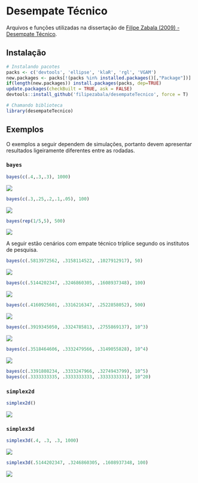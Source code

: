 # Desempate Técnico

Arquivos e funções utilizadas na dissertação de [Filipe Zabala (2009) - Desempate Técnico](https://doi.org/10.11606/D.45.2009.tde-01032021-140004).

## Instalação
```r
# Instalando pacotes
packs <- c('devtools', 'ellipse', 'klaR', 'rgl', 'VGAM')
new.packages <- packs[!(packs %in% installed.packages()[,"Package"])]
if(length(new.packages)) install.packages(packs, dep=TRUE)
update.packages(checkBuilt = TRUE, ask = FALSE)
devtools::install_github('filipezabala/desempateTecnico', force = T)

# Chamando biblioteca
library(desempateTecnico)
```

## Exemplos
O exemplos a seguir dependem de simulações, portanto devem apresentar resultados ligeiramente diferentes entre as rodadas.
### `bayes`
```r
bayes(c(.4,.3,.3), 1000)
```
![](img/bayes1000.png)
```r
bayes(c(.3,.25,.2,.1,.05), 100)
```
![](img/bayes100.png)
```r
bayes(rep(1/5,5), 500)
```
![](img/bayes500.png)

A seguir estão cenários com empate técnico tríplice segundo os institutos de pesquisa.
```r
bayes(c(.5813972562, .3158114522, .1027912917), 50)
```
![](img/empate50.png)
```r
bayes(c(.5144202347, .3246860305, .1608937348), 100)
```
![](img/empate100.png)
```r
bayes(c(.4160925601, .3316216347, .2522858052), 500)
```
![](img/empate500.png)
```r
bayes(c(.3919345050, .3324785813, .2755869137), 10^3)
```
![](img/empate1000.png)
```r
bayes(c(.3518464606, .3332479566, .3149055828), 10^4)
```
![](img/empate10000.png)
```r
bayes(c(.3391808234, .3333247966, .3274943799), 10^5)
bayes(c(.3333333335, .3333333333, .3333333331), 10^20)
```

### `simplex2d`
```r
simplex2d()
```
![](img/simplex2d.png)

### `simplex3d`
```r
simplex3d(.4, .3, .3, 1000)
```
![](img/simplex3d1000.png)
```r
simplex3d(.5144202347, .3246860305, .1608937348, 100)
```
![](img/simplex3d100.png)

